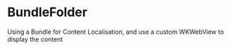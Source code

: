 # BundleFolder
Using a Bundle for Content Localisation, and use a custom WKWebView to display the content
